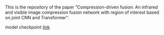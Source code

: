 This is the repository of the paper “Compression-driven fusion: An infrared and visible image compression fusion network with region of interest based on joint CNN and Transformer”.

model checkpoint [link](https://drive.google.com/file/d/1CKiYfu3_gN7C-ugh_aoVyG0B3rnhUwXh/view?usp=drive_link)
